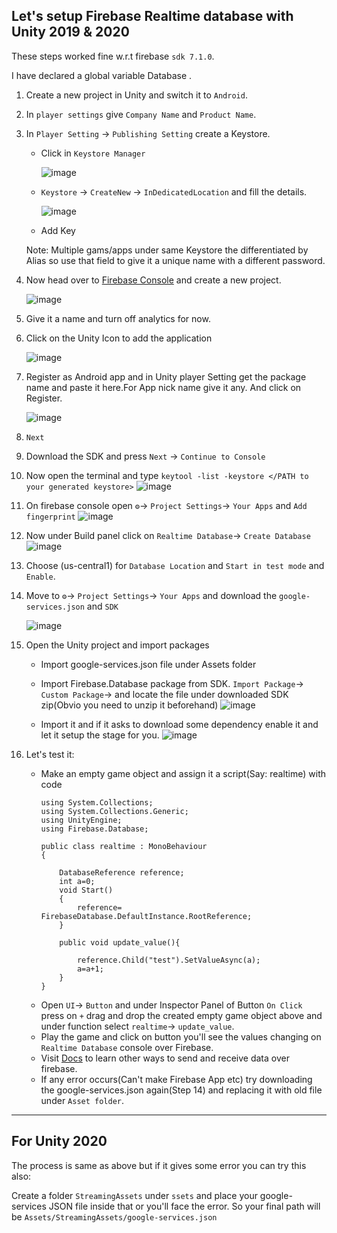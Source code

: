 ## Let's setup Firebase Realtime database with Unity 2019 & 2020

These steps worked fine w.r.t firebase `sdk 7.1.0`.

I have declared a global variable Database .

1. Create a new project in Unity and switch it to `Android`.
2. In `player settings` give `Company Name` and `Product Name`.
3. In `Player Setting` -> `Publishing Setting` create a Keystore.
    - Click in `Keystore Manager` 
     
      ![image](https://user-images.githubusercontent.com/43271546/111471138-9449de80-874e-11eb-8ac3-fe8d7c4f4197.png)
    
    - `Keystore` -> `CreateNew` -> `InDedicatedLocation` and fill the details.
      
      ![image](https://user-images.githubusercontent.com/43271546/111471633-1c2fe880-874f-11eb-9784-6bef164f90d6.png)

    - Add Key
    
    Note: Multiple gams/apps under same Keystore the differentiated by Alias so use that field to give it a unique name with a different password.
    
4. Now head over to [Firebase Console](https://console.firebase.google.com/) and create a new project.
    
    ![image](https://user-images.githubusercontent.com/43271546/111472412-edfed880-874f-11eb-88c2-d1008e5daa1e.png)

5. Give it a name and turn off analytics for now.

6. Click on the Unity Icon to add the application
    
    ![image](https://user-images.githubusercontent.com/43271546/111473895-80ec4280-8751-11eb-9ea9-74a91f0d7261.png)

7. Register as Android app and in Unity player Setting get the package name and paste it here.For App nick name give it any. And click on Register.
    
    ![image](https://user-images.githubusercontent.com/43271546/111474470-1ee00d00-8752-11eb-8d9a-274d0ec310ad.png)

8. `Next` 

9. Download the SDK and press `Next` -> `Continue to Console`

10. Now open the terminal and type `keytool -list -keystore </PATH to your generated keystore>`
    ![image](https://user-images.githubusercontent.com/43271546/111482342-d298cb00-8759-11eb-8c2b-09e1a5fcde18.png)

11. On firebase console open `⚙️`-> `Project Settings`-> `Your Apps` and `Add fingerprint`
    ![image](https://user-images.githubusercontent.com/43271546/111483074-797d6700-875a-11eb-9d51-ef56fe927047.png)

12. Now under Build panel click on `Realtime Database`-> `Create Database`
    ![image](https://user-images.githubusercontent.com/43271546/111483479-d1b46900-875a-11eb-9bf8-916d9179dbad.png)

13. Choose (us-central1) for `Database Location` and `Start in test mode` and `Enable`.
14. Move to `⚙️`-> `Project Settings`-> `Your Apps` and download the `google-services.json` and `SDK`
    
    ![image](https://user-images.githubusercontent.com/43271546/111484461-ca418f80-875b-11eb-931a-decb2a04b9a7.png)

15. Open the Unity project and import packages
    - Import google-services.json file under Assets folder
    - Import Firebase.Database package from SDK. `Import Package`-> `Custom Package`-> and locate the file under downloaded SDK zip(Obvio you need to unzip it beforehand)
        ![image](https://user-images.githubusercontent.com/43271546/111485414-9b77e900-875c-11eb-8f88-22daf782b4e9.png)
    
    - Import it and if it asks to download some dependency enable it and let it setup the stage for you.
        ![image](https://user-images.githubusercontent.com/43271546/111485820-f7db0880-875c-11eb-8d03-1096509b5ba3.png)

16. Let's test it:
    - Make an empty game object and assign it a script(Say: realtime) with code
        ```
        using System.Collections;
        using System.Collections.Generic;
        using UnityEngine;
        using Firebase.Database;

        public class realtime : MonoBehaviour
        {

            DatabaseReference reference;
            int a=0;
            void Start()
            {
                reference= FirebaseDatabase.DefaultInstance.RootReference;   
            }

            public void update_value(){

                reference.Child("test").SetValueAsync(a);
                a=a+1;
            }
        }

        ```
    -  Open `UI`-> `Button` and under Inspector Panel of Button `On Click` press on `+` drag and drop the created empty game object above and under function select `realtime`-> `update_value`.
    -  Play the game and click on button you'll see the values changing on `Realtime Database` console over Firebase.
    -  Visit [Docs](https://firebase.google.com/docs/database/unity/save-data) to learn other ways to send and receive data over firebase.
    -  If any error occurs(Can't make Firebase App etc) try downloading the google-services.json again(Step 14) and replacing it with old file under `Asset folder`. 

<hr />

## For Unity 2020

The process is same as above but if it gives some error you can try this also:
    
   Create a folder `StreamingAssets` under `ssets` and place your google-services JSON file inside that or you'll face the error. So your final path will be `Assets/StreamingAssets/google-services.json`
   
